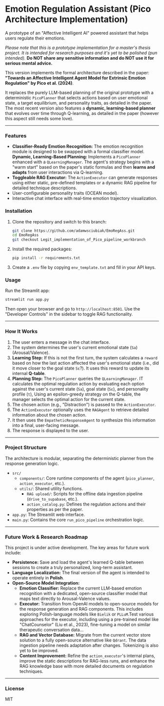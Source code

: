 # Emotion Regulation Assistant (Pico Architecture Implementation)

A prototype of an "Affective Intelligent AI" powered assistant that helps users regulate their emotions.

*Please note that this is a prototype implementation for a master's thesis project. It is intended for research purposes and it's yet to be polished (pun intended).* **Do NOT share any sensitive information and do NOT use it for serious mental advice.**

This version implements the formal architecture described in the paper: **"Towards an Affective Intelligent Agent Model for Extrinsic Emotion Regulation" by Pico et al. (2024)**.

It replaces the purely LLM-based planning of the original prototype with a deterministic `PicoPlanner` that selects actions based on user emotional state, a target equilibrium, and personality traits, as detailed in the paper. The most recent version also features a **dynamic, learning-based planner** that evolves over time through Q-learning, as detailed in the paper (however this aspect still needs some love).

---

### Features

-   **Classifier-Ready Emotion Recognition:** The emotion recognition module is designed to be swapped with a formal classifier model.
   **Dynamic, Learning-Based Planning:** Implements a `PicoPlanner` enhanced with a `QLearningManager`. The agent's strategy begins with a "warm start" based on the paper's static formulas and then **learns and adapts** from user interactions via Q-learning.
-   **Toggleable RAG Executor:** The `ActionExecutor` can generate responses using either static, pre-defined templates or a dynamic RAG pipeline for detailed technique descriptions.
-   User-configurable personality traits (OCEAN model).
-   Interactive chat interface with real-time emotion trajectory visualization.

### Installation

1.  Clone the repository and switch to this branch:
    ```bash
    git clone https://github.com/adamwsciubiak/EmoRegAss.git
    cd EmoRegAss
    git checkout Legit_implementation_of_Pico_pipeline_workbranch
    ```

2.  Install the required packages:
    ```bash
    pip install -r requirements.txt
    ```

3.  Create a `.env` file by copying `env_template.txt` and fill in your API keys.

### Usage

Run the Streamlit app:
```bash
streamlit run app.py
```
Then open your browser and go to `http://localhost:8501`. Use the "Developer Controls" in the sidebar to toggle RAG functionality.

---

### How It Works

1.  The user enters a message in the chat interface.
2.  The system determines the user's current emotional state (`Sa`) (Arousal/Valence).
3.  **Learning Step:** If this is not the first turn, the system calculates a `reward` based on how the last action affected the user's emotional state (i.e., did it move closer to the goal state `Sε`?). It uses this reward to update its internal **Q-table**.
4.  **Planning Step:** The `PicoPlanner` queries the `QLearningManager`. IT calculates the optimal regulation action by evaluating each option against the user's current state (`Sa`), goal state (`Sε`), and personality profile (`t`), Using an epsilon-greedy strategy on the Q-table, the manager selects the optimal action for the current state.
5.  The chosen action (e.g., "Distraction") is passed to the `ActionExecutor`.
6.  The `ActionExecutor` optionally uses the `RAGAgent` to retrieve detailed information about the chosen action.
7.  It then uses the `EmpatheticResponseAgent` to synthesize this information into a final, user-facing message.
8.  The response is displayed to the user.


---
### Project Structure

The architecture is modular, separating the deterministic planner from the response generation logic.

-   `src/`
    -   `components/`: Core runtime components of the agent (`pico_planner`, `action_executor`, etc.).
    -   `utils/`: Shared utility functions.
        -   `RAG upload/`: Scripts for the offline data ingestion pipeline (`drive_to_supabase`, etc.).
        -   `action_catalog.py`: Defines the regulation actions and their properties as per the paper.
-   `app.py`: The Streamlit web interface.
-   `main.py`: Contains the core `run_pico_pipeline` orchestration logic.

---

### Future Work & Research Roadmap

This project is under active development. The key areas for future work include:

-   **Persistence:** Save and load the agent's learned Q-table between sessions to create a truly personalized, long-term assistant.
-   **Language Localization:** The final version of the agent is intended to operate entirely in **Polish**.
-   **Open-Source Model Integration:**
    -   **Emotion Classifier:** Replace the current LLM-based emotion recognition with a dedicated, open-source classifier model that maps text directly to Arousal-Valence values.
    -   **Executor:** Transition from OpenAI models to open-source models for the response generation and RAG components. This includes exploring Polish-language models like `Bielik` or `PLLuM`.Test various approaches for the executor, including using a pre-trained model like "ChatCounselor" (Liu et al., 2023), fine-tuning a model on similar therapeutic conversation data...
    -   **RAG and Vector Database:** Migrate from the current vector store solution to a fully open-source alternative like `Qdrant`. The data ingestion pipeline needs adaptation after changes. Tokenizing is also yet to be improved.
    -   **Content Improvement:** Refine the `action_executor`'s internal plans, improve the static descriptions for RAG-less runs, and enhance the RAG knowledge base with more detailed documents on regulation techniques.

---


### License

MIT